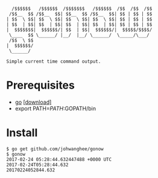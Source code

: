 ```
  /$$$$$$   /$$$$$$  /$$$$$$$   /$$$$$$  /$$  /$$  /$$ 
 /$$__  $$ /$$__  $$| $$__  $$ /$$__  $$| $$ | $$ | $$ 
| $$  \ $$| $$  \ $$| $$  \ $$| $$  \ $$| $$ | $$ | $$ 
| $$  | $$| $$  | $$| $$  | $$| $$  | $$| $$ | $$ | $$ 
|  $$$$$$$|  $$$$$$/| $$  | $$|  $$$$$$/|  $$$$$/$$$$/ 
 \____  $$ \______/ |__/  |__/ \______/  \_____/\___/  
 /$$  \ $$ 
|  $$$$$$/ 
 \______/  

Simple current time command output.
```

# Prerequisites
- [go](https://golang.org/) [[download]](https://golang.org/dl/)
- export PATH=$PATH:$GOPATH/bin

# Install
```Shell
$ go get github.com/johwanghee/gonow
$ gonow
2017-02-24 05:28:44.632447488 +0000 UTC
2017-02-24T05:28:44.632
20170224052844.632
```



